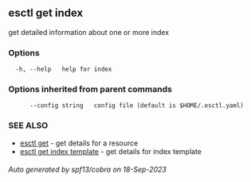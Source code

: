 ## esctl get index

get detailed information about one or more index

### Options

```
  -h, --help   help for index
```

### Options inherited from parent commands

```
      --config string   config file (default is $HOME/.esctl.yaml)
```

### SEE ALSO

* [esctl get](esctl_get.md)	 - get details for a resource
* [esctl get index template](esctl_get_index_template.md)	 - get details for index template

###### Auto generated by spf13/cobra on 18-Sep-2023
